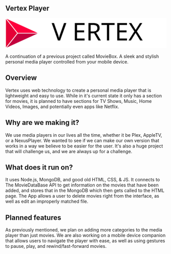 ## Vertex Player

![vertex logo](https://github.com/cwilczewski/vertexplayer/blob/master/client/ui-images/logo.svg)

A continuation of a previous project called MovieBox. A sleek and stylish personal media player controlled from your mobile device.

## Overview

Vertex uses web technology to create a personal media player that is lightweight and easy to use. While in it's current state it only has a section for movies, it is planned to have sections for TV Shows, Music, Home Videos, Images, and potentially even apps like Netflix.

## Why are we making it?

We use media players in our lives all the time, whether it be Plex, AppleTV, or a NexusPlayer. We wanted to see if we can make our own version that works in a way we believe to be easier for the user. It's also a huge project that will challenge us, and we are always up for a challenge.

## What does it run on?

It uses Node.js, MongoDB, and good old HTML, CSS, & JS. It connects to The MovieDataBase API to get information on the movies that have been added, and stores that in the MongoDB which then gets called to the HTML page. The App allows a user to delete movies right from the interface, as well as edit an improperly matched file.

## Planned features

As previously mentioned, we plan on adding more categories to the media player than just movies. We are also working on a mobile device companion that allows users to navigate the player with ease, as well as using gestures to pause, play, and rewind/fast-forward movies.
